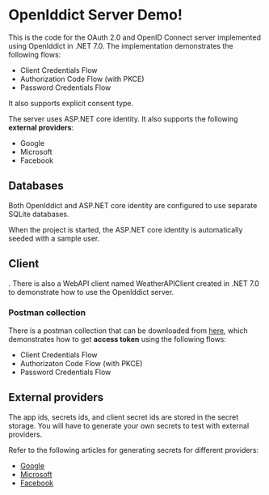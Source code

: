 # OpenIddict Server Demo!

This is the code for the OAuth 2.0 and OpenID Connect server implemented using OpenIddict in .NET 7.0. The implementation demonstrates the following flows:

- Client Credentials Flow
- Authorization Code Flow (with PKCE)
- Password Credentials Flow

It also supports explicit consent type.

The server uses ASP.NET core identity. It also supports the following **external providers**:

- Google
- Microsoft
- Facebook

## Databases

Both OpenIddict and ASP.NET core identity are configured to use separate SQLite databases.

When the project is started, the ASP.NET core identity is automatically seeded with a sample user.

## Client

.
There is also a WebAPI client named WeatherAPIClient created in .NET 7.0 to demonstrate how to use the OpenIddict server.

### Postman collection

There is a postman collection that can be downloaded from [here](https://api.postman.com/collections/2187028-b011320f-ee77-4f4b-a659-92b5dffb62d3?access_key=PMAT-01H753MC7KAEV4EECDRXD8ZZGJ), which demonstrates how to get **access token** using the following flows:

- Client Credentials Flow
- Authorizaton Code Flow (with PKCE)
- Password Credentials Flow

## External providers

The app ids, secrets ids, and client secret ids are stored in the secret storage. You will have to generate your own secrets to test with external providers.

Refer to the following articles for generating secrets for different providers:

- [Google](https://learn.microsoft.com/en-us/aspnet/core/security/authentication/social/google-logins?view=aspnetcore-7.0)
- [Microsoft](https://learn.microsoft.com/en-us/aspnet/core/security/authentication/social/microsoft-logins?view=aspnetcore-7.0)
- [Facebook](https://learn.microsoft.com/en-us/aspnet/core/security/authentication/social/facebook-logins?view=aspnetcore-7.0)
